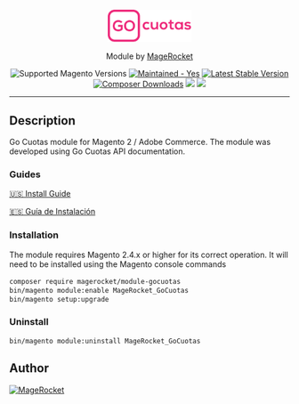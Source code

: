 <div align="center">
    <br>
    <a href="https://gocuotas.com">
        <img src="./view/base/web/images/logoGoCuotas.svg" alt="Logo" width="150">
    </a>
    <p align="center">Module by <a href="https://magerocket.com">MageRocket</a></p>
    <img src="https://img.shields.io/badge/magento-2.4-brightgreen.svg?logo=magento&longCache=true&style=flat-square" alt="Supported Magento Versions"/>
    <a href="https://github.com/MageRocket/module-gocuotas/graphs/commit-activity" target="_blank"><img src="https://img.shields.io/badge/maintained-yes-brightgreen.svg?style=flat-square" alt="Maintained - Yes"/></a>
    <a href="https://packagist.org/packages/magerocket/module-gocuotas" target="_blank"><img src="https://img.shields.io/packagist/v/magerocket/module-gocuotas.svg?style=flat-square" alt="Latest Stable Version"/></a>
    <a href="https://packagist.org/packages/magerocket/module-gocuotas" target="_blank"><img src="https://img.shields.io/packagist/dt/magerocket/module-gocuotas?style=flat-square" alt="Composer Downloads"/></a>
    <a href="https://packagist.org/packages/magerocket/module-gocuotas" target="_blank"><img src="https://img.shields.io/packagist/dm/magerocket/module-gocuotas?style=flat-square&color=rgb(68%2C%20204%2C%2017)"/></a>
    <a href="https://opensource.org/licenses/MIT" target="_blank"><img src="https://img.shields.io/badge/license-MIT-blue.svg"/></a>
    <hr>
</div>

## Description
Go Cuotas module for Magento 2 / Adobe Commerce. The module was developed using Go Cuotas API documentation.

### Guides
[🇺🇸 Install Guide](https://docs.magerocket.com/guides/go-cuotas/version/english)

[🇪🇸 Guía de Instalación](https://docs.magerocket.com/guides/go-cuotas/version/espanol)

### Installation
The module requires Magento 2.4.x or higher for its correct operation. It will need to be installed using the Magento console commands

```
composer require magerocket/module-gocuotas
bin/magento module:enable MageRocket_GoCuotas
bin/magento setup:upgrade
```

### Uninstall

```
bin/magento module:uninstall MageRocket_GoCuotas
```

## Author

[<img alt="MageRocket" src="https://magerocket.com/assets/logo.png" width="250"/>](https://magerocket.com)
